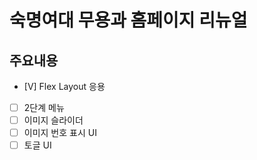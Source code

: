 # 숙명여대 무용과 홈페이지 리뉴얼

## 주요내용
- [V]  Flex Layout 응용
- [ ]  2단계 메뉴
- [ ]  이미지 슬라이더
- [ ]  이미지 번호 표시 UI
- [ ]  토글 UI
